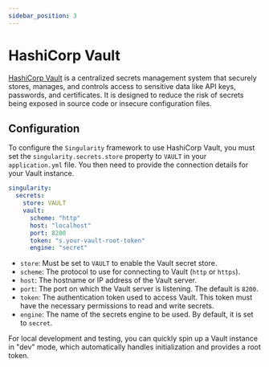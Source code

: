 ```yaml
---
sidebar_position: 3
---
```


# HashiCorp Vault

[HashiCorp Vault](https://www.hashicorp.com/en/products/vault) is a centralized secrets management system that securely stores, 
manages, and controls access to sensitive data like API keys, passwords, and certificates. 
It is designed to reduce the risk of secrets being exposed in source code or insecure configuration files.

## Configuration

To configure the `Singularity` framework to use HashiCorp Vault,
you must set the `singularity.secrets.store` property to `VAULT` in your `application.yml` file. 
You then need to provide the connection details for your Vault instance.

```yaml
singularity:
  secrets:
    store: VAULT
    vault:
      scheme: "http"
      host: "localhost"
      port: 8200
      token: "s.your-vault-root-token"
      engine: "secret"
```

* `store`: Must be set to `VAULT` to enable the Vault secret store.
* `scheme`: The protocol to use for connecting to Vault (`http` or `https`).
* `host`: The hostname or IP address of the Vault server.
* `port`: The port on which the Vault server is listening. The default is `8200`.
* `token`: The authentication token used to access Vault. This token must have the necessary permissions to read and write secrets.
* `engine`: The name of the secrets engine to be used. By default, it is set to `secret`.

For local development and testing, you can quickly spin up a Vault instance in "dev" mode, which automatically handles initialization and provides a root token.